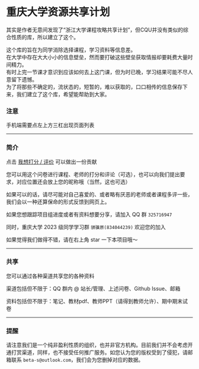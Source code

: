 # 重庆大学资源共享计划
其实是作者无意间发现了“浙江大学课程攻略共享计划”，但CQU并没有类似的综合性质的库，所以建立了这个。  
  
这个库的旨在为同学消除选择课程，学习资料等信息差。  
在大学中存在大大小小的信息壁垒，然而要打破这些壁垒获取情报却要耗费大量时间精力。  
有时上完一节课才意识到应该如何去上这门课，但为时已晚，学习结果可能不尽人意留下遗憾。  
为了将那些不确定的，流状态的，短暂的，难以获取的，口口相传的信息保存下来，我们建立了这个库，希望能帮助到大家。 

### 注意
手机端需要点左上方三杠出现页面列表  

---

### 简介
点击 [我想打分 / 评价](https://www.wjx.cn/vm/PdaMJZ4.aspx#) 可以做出一份贡献

您可以用这个问卷进行课程、老师的打分和评论（可选），也可以向我们提出要求，对应位置还会放上您的昵称哦（当然，这也可选）

如果可以的话，请尽可能对自己喜爱的、或者略有厌恶的老师或者课程多评一些，我们会以一种还算保命的形式反馈到网页上。  

如果您想跟踪项目组进度或者有资料想要分享，请加入 QQ 群 `325716947`  

同时，重庆大学 2023 级同学学习群 `骐骥原(834044239)` 欢迎您的加入  

如果觉得我们做得不错，请在右上角 star 一下本项目哦～

---

### 共享
您可以通过各种渠道共享您的各种资料

渠道包括但不限于：QQ 群内 @ 站长/管理、上述问卷、Github Issue、邮箱

资料包括但不限于：笔记、教材pdf、教师PPT（请得到教师允许）、期中期末试卷

---
### 提醒  
请注意我们是一个纯非盈利性质的组织，也并非官方机构。目前我们并不会考虑开通打赏渠道，同样，也不接受任何推广服务。如您认为您的版权受到了侵犯，请邮箱联系 `beta-s@outlook.com`，我们会为您删掉对应的数据。  